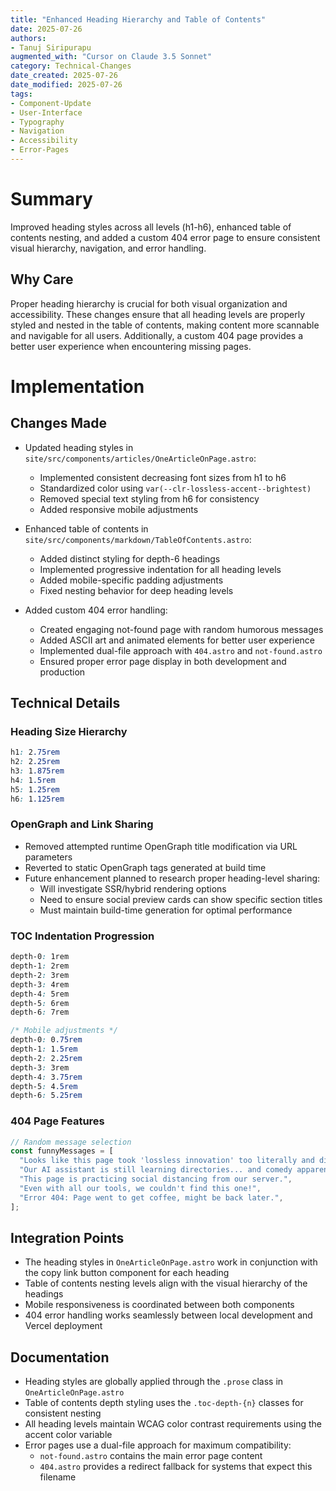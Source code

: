 ```yaml
---
title: "Enhanced Heading Hierarchy and Table of Contents"
date: 2025-07-26
authors:
- Tanuj Siripurapu
augmented_with: "Cursor on Claude 3.5 Sonnet"
category: Technical-Changes
date_created: 2025-07-26
date_modified: 2025-07-26
tags:
- Component-Update
- User-Interface
- Typography
- Navigation
- Accessibility
- Error-Pages
---
```


# Summary
Improved heading styles across all levels (h1-h6), enhanced table of contents nesting, and added a custom 404 error page to ensure consistent visual hierarchy, navigation, and error handling.

## Why Care
Proper heading hierarchy is crucial for both visual organization and accessibility. These changes ensure that all heading levels are properly styled and nested in the table of contents, making content more scannable and navigable for all users. Additionally, a custom 404 page provides a better user experience when encountering missing pages.

# Implementation

## Changes Made
- Updated heading styles in `site/src/components/articles/OneArticleOnPage.astro`:
  - Implemented consistent decreasing font sizes from h1 to h6
  - Standardized color using `var(--clr-lossless-accent--brightest)`
  - Removed special text styling from h6 for consistency
  - Added responsive mobile adjustments

- Enhanced table of contents in `site/src/components/markdown/TableOfContents.astro`:
  - Added distinct styling for depth-6 headings
  - Implemented progressive indentation for all heading levels
  - Added mobile-specific padding adjustments
  - Fixed nesting behavior for deep heading levels

- Added custom 404 error handling:
  - Created engaging not-found page with random humorous messages
  - Added ASCII art and animated elements for better user experience
  - Implemented dual-file approach with `404.astro` and `not-found.astro`
  - Ensured proper error page display in both development and production

## Technical Details

### Heading Size Hierarchy
```css
h1: 2.75rem
h2: 2.25rem
h3: 1.875rem
h4: 1.5rem
h5: 1.25rem
h6: 1.125rem
```

### OpenGraph and Link Sharing
- Removed attempted runtime OpenGraph title modification via URL parameters
- Reverted to static OpenGraph tags generated at build time
- Future enhancement planned to research proper heading-level sharing:
  - Will investigate SSR/hybrid rendering options
  - Need to ensure social preview cards can show specific section titles
  - Must maintain build-time generation for optimal performance

### TOC Indentation Progression
```css
depth-0: 1rem
depth-1: 2rem
depth-2: 3rem
depth-3: 4rem
depth-4: 5rem
depth-5: 6rem
depth-6: 7rem

/* Mobile adjustments */
depth-0: 0.75rem
depth-1: 1.5rem
depth-2: 2.25rem
depth-3: 3rem
depth-4: 3.75rem
depth-5: 4.5rem
depth-6: 5.25rem
```

### 404 Page Features
```typescript
// Random message selection
const funnyMessages = [
  "Looks like this page took 'lossless innovation' too literally and disappeared!",
  "Our AI assistant is still learning directories... and comedy apparently.",
  "This page is practicing social distancing from our server.",
  "Even with all our tools, we couldn't find this one!",
  "Error 404: Page went to get coffee, might be back later.",
];
```

## Integration Points
- The heading styles in `OneArticleOnPage.astro` work in conjunction with the copy link button component for each heading
- Table of contents nesting levels align with the visual hierarchy of the headings
- Mobile responsiveness is coordinated between both components
- 404 error handling works seamlessly between local development and Vercel deployment

## Documentation
- Heading styles are globally applied through the `.prose` class in `OneArticleOnPage.astro`
- Table of contents depth styling uses the `.toc-depth-{n}` classes for consistent nesting
- All heading levels maintain WCAG color contrast requirements using the accent color variable
- Error pages use a dual-file approach for maximum compatibility:
  - `not-found.astro` contains the main error page content
  - `404.astro` provides a redirect fallback for systems that expect this filename